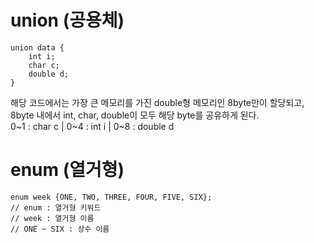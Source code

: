 # union (공용체)
```
union data {
    int i;
    char c;
    double d;
}
```    
해당 코드에서는 가장 큰 메모리를 가진 double형 메모리인 8byte만이 할당되고,    
8byte 내에서 int, char, double이 모두 해당 byte를 공유하게 된다.    
0~1 : char c | 0~4 : int i | 0~8 : double d


# enum (열거형)
```
enum week {ONE, TWO, THREE, FOUR, FIVE, SIX};
// enum : 열거형 키워드
// week : 열거형 이름
// ONE ~ SIX : 상수 이름
```
